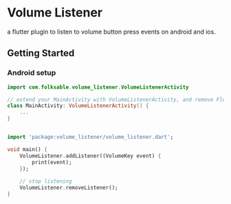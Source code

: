 # Volume Listener

a flutter plugin to listen to volume button press events on android and ios.

## Getting Started

### Android setup

```kotlin
import com.folksable.volume_listener.VolumeListenerActivity

// extend your MainActivity with VolumeListenerActivity, and remove FlutterActivity
class MainActivity: VolumeListenerActivity() {
    ...
}
```

```dart

import 'package:volume_listener/volume_listener.dart';

void main() {
    VolumeListener.addListener((VolumeKey event) {
        print(event);
    });
  
    // stop listening
    VolumeListener.removeListener();
}
```



